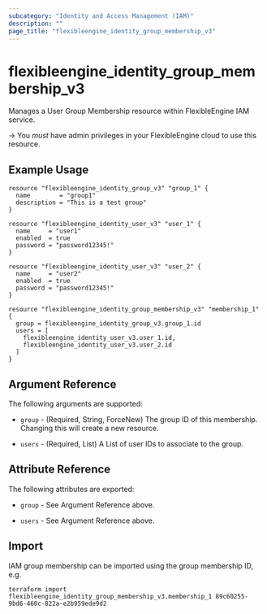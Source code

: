 ```yaml
---
subcategory: "Identity and Access Management (IAM)"
description: ""
page_title: "flexibleengine_identity_group_membership_v3"
---
```


# flexibleengine_identity_group_membership_v3

Manages a User Group Membership resource within FlexibleEngine IAM service.

-> You *must* have admin privileges in your FlexibleEngine cloud to use this resource.

## Example Usage

```hcl
resource "flexibleengine_identity_group_v3" "group_1" {
  name        = "group1"
  description = "This is a test group"
}

resource "flexibleengine_identity_user_v3" "user_1" {
  name     = "user1"
  enabled  = true
  password = "password12345!"
}

resource "flexibleengine_identity_user_v3" "user_2" {
  name     = "user2"
  enabled  = true
  password = "password12345!"
}

resource "flexibleengine_identity_group_membership_v3" "membership_1" {
  group = flexibleengine_identity_group_v3.group_1.id
  users = [
    flexibleengine_identity_user_v3.user_1.id,
    flexibleengine_identity_user_v3.user_2.id
  ]
}
```

## Argument Reference

The following arguments are supported:

* `group` - (Required, String, ForceNew) The group ID of this membership. Changing this will create a new resource.

* `users` - (Required, List) A List of user IDs to associate to the group.

## Attribute Reference

The following attributes are exported:

* `group` - See Argument Reference above.

* `users` - See Argument Reference above.

## Import

IAM group membership can be imported using the group membership ID, e.g.

```shell
terraform import flexibleengine_identity_group_membership_v3.membership_1 89c60255-9bd6-460c-822a-e2b959ede9d2
```
